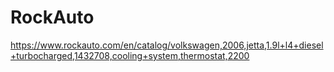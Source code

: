 # RockAuto
https://www.rockauto.com/en/catalog/volkswagen,2006,jetta,1.9l+l4+diesel+turbocharged,1432708,cooling+system,thermostat,2200
